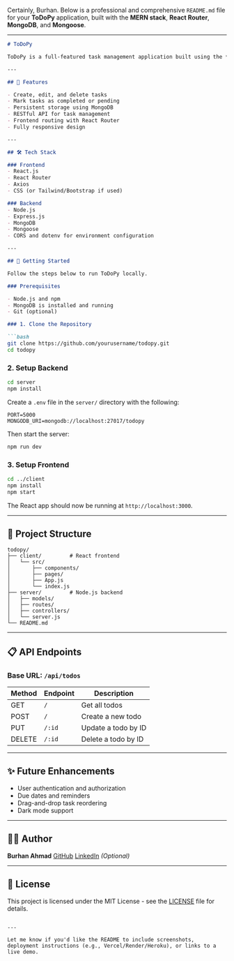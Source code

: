 Certainly, Burhan. Below is a professional and comprehensive `README.md` file for your **ToDoPy** application, built with the **MERN stack**, **React Router**, **MongoDB**, and **Mongoose**.

---

````markdown
# ToDoPy

ToDoPy is a full-featured task management application built using the **MERN stack** (MongoDB, Express.js, React, Node.js). It allows users to create, update, and delete tasks efficiently. The application uses **React Router** for client-side routing and **Mongoose** for modeling and interacting with MongoDB.

---

## 📌 Features

- Create, edit, and delete tasks
- Mark tasks as completed or pending
- Persistent storage using MongoDB
- RESTful API for task management
- Frontend routing with React Router
- Fully responsive design

---

## 🛠️ Tech Stack

### Frontend
- React.js
- React Router
- Axios
- CSS (or Tailwind/Bootstrap if used)

### Backend
- Node.js
- Express.js
- MongoDB
- Mongoose
- CORS and dotenv for environment configuration

---

## 🚀 Getting Started

Follow the steps below to run ToDoPy locally.

### Prerequisites

- Node.js and npm
- MongoDB is installed and running
- Git (optional)

### 1. Clone the Repository

```bash
git clone https://github.com/yourusername/todopy.git
cd todopy
````

### 2. Setup Backend

```bash
cd server
npm install
```

Create a `.env` file in the `server/` directory with the following:

```env
PORT=5000
MONGODB_URI=mongodb://localhost:27017/todopy
```

Then start the server:

```bash
npm run dev
```

### 3. Setup Frontend

```bash
cd ../client
npm install
npm start
```

The React app should now be running at `http://localhost:3000`.

---

## 📂 Project Structure

```
todopy/
├── client/         # React frontend
│   └── src/
│       ├── components/
│       ├── pages/
│       ├── App.js
│       └── index.js
├── server/         # Node.js backend
│   ├── models/
│   ├── routes/
│   ├── controllers/
│   └── server.js
└── README.md
```

---

## 📋 API Endpoints

### Base URL: `/api/todos`

| Method | Endpoint | Description         |
| ------ | -------- | ------------------- |
| GET    | `/`      | Get all todos       |
| POST   | `/`      | Create a new todo   |
| PUT    | `/:id`   | Update a todo by ID |
| DELETE | `/:id`   | Delete a todo by ID |

---

## ✨ Future Enhancements

* User authentication and authorization
* Due dates and reminders
* Drag-and-drop task reordering
* Dark mode support

---

## 🧑‍💻 Author

**Burhan Ahmad**
[GitHub](https://github.com/BurhanAhmad0)
[LinkedIn](https://linkedin.com/in/burhan-ahmad-developer) *(Optional)*

---

## 📄 License

This project is licensed under the MIT License - see the [LICENSE](LICENSE) file for details.

```

---

Let me know if you'd like the README to include screenshots, deployment instructions (e.g., Vercel/Render/Heroku), or links to a live demo.
```
